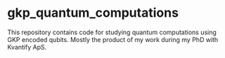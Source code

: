 # gkp_quantum_computations
This repository contains code for studying quantum computations using GKP encoded qubits. Mostly the product of my work during my PhD with Kvantify ApS.
